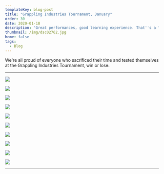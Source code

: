 ```yaml
---
templateKey: blog-post
title: "Grappling Industries Tournament, January"
order: 30
date: 2020-01-18
description: 'Great performances, good learning experience. That''s a "W" in our book!'
thumbnail: /img/dsc02762.jpg
home: false
tags:
  - Blog
---
```


We're all proud of everyone who sacrificed their time and tested themselves at the Grappling Industries Tournament, win or lose.

---

![](/img/dsc03189.jpg)

![](/img/dsc03289.jpg)

![](/img/dsc02839.jpg)

![](/img/dsc02939.jpg)

![](/img/dsc02960.jpg)

![](/img/dsc03088.jpg)

![](/img/dsc03093.jpg)

![](/img/dsc03096.jpg)

![](/img/dsc02997.jpg)

![](/img/dsc03009.jpg)

---
